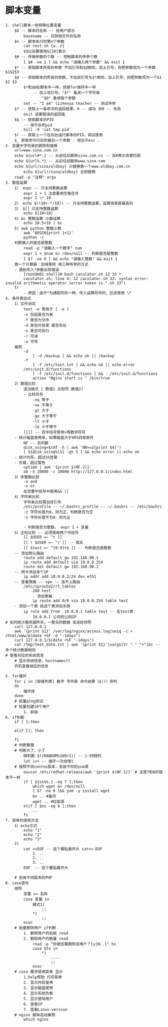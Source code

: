 # 脚本变量
	1. shell脚本一些特殊位置变量
		$0 -- 脚本的名称 -- 给用户提示
			basename -- 仅获取文件的名称
		$n -- 脚本执行时第n个参数
			cat test.sh {a..z}
			$9以后要使用${10}表示
		$# -- 传输参数的个数 -- 控制脚本的传参个数
			[ $# -ne 2 ] && echo "请输入两个参数" && exit 1
		$* -- 获取脚本所有的参数 不加引号和$@相同，加上引号，则把参数视为一个参数$1$2$3
		$@ -- 获取脚本的所有的参数，不加双引号与$*相同，加上引号，则把参数视为一个$1 $2 $3
			$*和$@在脚本中一样，但是for循环中一样
				-- 加上双引号，"$*" 看成一个字符串
					"$@" 看成每个参数
			set -- "I am" lizhenya teacher -- 测试传参
		$? -- 获取上一条命令的返回结果，0 -- 成功 非0 -- 失败
			exit 设置错误的返回值
		$$ -- 获取脚本的PID
			-- 用于杀死pid
			kill -9 'cat tmp.pid'
		$! -- 获取上一个在后台运行脚本的PID，调试使用
		$_ 获取命令行后的最后一个参数 - 相当于esc .
	2. 变量中字符串的删除和替换
		url=www.sina.com.cn
		echo ${url#*.} -- 从前往后删除sina.com.cn -- 双#表示贪婪匹配
		echo ${url%.*} -- 从后往前删除www.sina.com
		echo ${url/sina/oldboy} 只替换第一个www.oldboy.com.cn
			echo ${url//sina/oldboy} 全部替换
		read -p "注释" argu
	3. 数值运算
		1） expr -- 只支持整数运算
			expr 1 + 1 注意要用空格空开
			expr 1 \* 10 
		2） echo $((10+-*/10)) -- 只支持整数运算，运算效率是最高的
		3） $[] 只支持整数运算
			echo $[10+10]
		4) bc 整数运算 小数运算
			echo 10.5+10 | bc
		5) awk python 整数小数
			awk 'BEGIN{print 1+1}'
			python -c 
		判断输入的是否是整数
			read -p "请输入一个数字" num
			expr 1 + $num &> /dev/null -- 判断是否是整数
			[ $? -ne 0 ] && echo "请输入整数" && exit 1
		做一个计算器：加减乘除 用三种传参的方式
		- 遇到传入*参数出现错误
			[root@m01 shell]# bash caculator.sh 12 33 *
			caculator.sh: line 4: 12 caculator.sh 33: syntax error: invalid arithmetic operator (error token is ".sh 33")
		tr 
			- 原因：由于*为通配符的一种，传入运算符号时，应该使用 \*
	4. 条件表达式
		1）文件测试
			test -e 等效于 [ -e ]
			-e 存起是否为真
			-f 是否为文件
			-d 是否问目录 是否存在
			-x 是否可执行
			-r 可读
			-w 可写
		案例
			-d
				[ -d /backup ] && echo ok || /backup
			-f
				[ -f /etc/test.txt ] && echo ok || echo error
			/etc/init.d/functions
				[ -f /etc/init.d/functions ] && . /etc/init.d/functions
				action "Nginx start is " /bin/true
		2）数值比较
			语法格式 [ 数值1 比较符 数值2]
			- 比较符号
				-eq 等于
				-ne 不等于
				-gt 大于
				-ge 大于等于
				-lt 小于
				-le 小于等于
			[[]] -- 双中括号使用>等数学符号
		- 统计磁盘使用率，如果磁盘大于80%则发邮件
			NF -- 总列数
			disk_using=$(df -h | awk 'NR==2{print $4}')
			[ ${disk_using%\%} -gt 5 ] && echo error || echo ok
		- 统计内存，超过5%告警
		- 负载，超过警告
			uptime | awk '{print $(NF-2)}'
			ab -n 20000 -c 20000 http://127.0.0.1/index.html
		3）多整数比较
			-a and
			-o or
			在双重中括号中使用&& ||
		4）字符串比较
			字符串比较需加双引号
			/etc/profile -- ~/.bashrc_profile -- ~/.bashrc -- /etc/bashrc
			-z 字符长度为0，则为正，判断是否为空
			-n 字符长度不为0，则为正
			
			- 判断是否为整数， expr 1 + 变量
		5）正则比较 -- 必须使用两个中括号
			[[ $USER =~ ^r ]]
			[[ ! $USER =~ ^r ]] -- 取反
			[[ $test =~ ^[0-9]+$ ]] -- 判断是否是整数
		-- 添加默认路由
			route add default gw 192.168.90.1
			ip route add default via 10.0.0.254
			route del default gw 192.168.90.1
		-- 网卡添加多个IP
			ip addr add 10.0.0.2/24 dev eth1
		-- 查看策略 -- vpn -- 连不上路由
			/etc/iproute2/rt_tables
				200 test 
				- 添加策略
				ip route add 0/0 via 10.0.0.254 table test
		- 添加一个表 给这个表添加东西
			ip rule add from  10.0.0.1 table test -- 走test表
				10.0.0.1 公司的公网IP
	# 如何统计服务器昨天，一整天的数据 发送给领导
		curl 127.0.0.1
		awk '{print $1}' /var/log/nginx/access.log|uniq -c > /html/www/$(date +%F -d "-1days")
		curl 127.0.0.1/$(date +%F "-1days")
		cat /tmp/test_data.txt | awk '{print $1}'|xargs|tr " " "+"|bc -- 多个统计数据相加
	# 查看对应的系统信息
		# 显示系统信息，hostnamectl
		开机查看相应的信息
		
	5. for循环
		for i in [取值列表] 数字 字符串 命令结果（$()）序列
		do
			循环体
		done
		# 批量ping测试
		# 批量创建10个用户
			1. 前缀
	6. if判断
		if [ ];then
		
		elif []; then
		
		fi
		# 判断数据
		# 判断大了，小了
			随机数	$((RANDOM%100+1)) -- 1-99随机
			let i++ -- 循环一次自增1
		# 按照不同centos版本，安装不同的yum源
			os=cat /etc/redhat-release|awk '{print $(NF-1)}' # 注意7和6的版本不一样
			if [ ${os%%.} -eq 7 ];then
				which wget &> /dev/null
				[ $? -ne 0 ]&& yum -y install wget
				mv .. #备份
				wget .. #拉取源
			elif [ $os -eq 6 ];then
				..
			fi
	7. 菜单的使用方法
		1）echo方式
			echo "1"
			echo "2"
			echo "3"
		2)
			cat <<EOF -- 这个要贴着开头 cat<<-EOF
				1. ..
				2. ..
				3. ..
			EOF  -- 这个要贴着开头
			
		# 安装不同版本的PHP
	8. case语句
		结构
			变量 == 名称
			case 变量 in
				模式1)
					;;
				*)
					;;
			esac
		# 批量删除用户 if判断
			1. 删除用户的前缀 read
			2. 删除用户的数量 read
				read -p ”你是否要删除该用户？[y|N..]" te
				case $te in
					*)
						....
						;;
				esac
		# case 要求使用菜单 显示
			1.help帮助 打印菜单
			2. 显示内存使用
			3. 显示磁盘使用
			4. 显示系统负载
			5. 显示登陆用户
			6. 查看IP
			7. 查看Linux-version
		# nginx 脚本启动案例
			which nginx